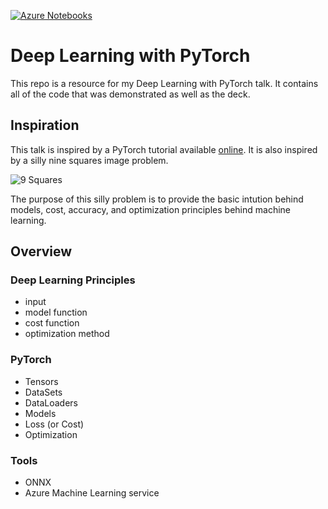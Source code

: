 [![Azure Notebooks](https://notebooks.azure.com/launch.svg)](https://notebooks.azure.com/import/gh/sethjuarez/DeepLearningWithPyTorch)

# Deep Learning with PyTorch
This repo is a resource for my Deep Learning with PyTorch talk. It
contains all of the code that was demonstrated as well as the deck.

## Inspiration
This talk is inspired by a PyTorch tutorial available [online](https://pytorch.org/tutorials/beginner/pytorch_with_examples.html).
It is also inspired by a silly nine squares image problem.

![9 Squares](powerpoint/9squares.png "9 Squares")

The purpose of this silly problem is to provide the basic intution
behind models, cost, accuracy, and optimization principles behind
machine learning.

## Overview

### Deep Learning Principles

 - input 
 - model function 
 - cost function
 - optimization method 

### PyTorch

 - Tensors
 - DataSets
 - DataLoaders
 - Models
 - Loss (or Cost)
 - Optimization

### Tools

 - ONNX
 - Azure Machine Learning service
